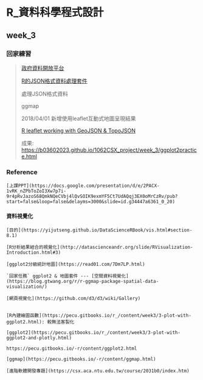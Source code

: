 ﻿# R_資料科學程式設計
## week_3 

### 回家練習

>[政府資料開放平台](https://data.gov.tw/)
>
>[R的JSON格式資料處理套件](https://blog.gtwang.org/r/jsonlite-json-format-parser-generator-tutorial/2/)
>
>處理JSON格式資料
>
>ggmap
>
>2018/04/01 新增使用leaflet互動式地圖呈現結果
>
>[R leaflet working with GeoJSON & TopoJSON](https://rstudio.github.io/leaflet/json.html)
>
>成果: https://b03602023.github.io/1062CSX_project/week_3/ggplot2practice.html


### Reference

    [上課PPT](https://docs.google.com/presentation/d/e/2PACX-1vRK_nZPbToZoI3Xw7p7i-9r4pRvJazoS68QmkNQeCVbj4lQvSOIK9exmYF5Ct7UdAQqj3EX0oMrCzRv/pub?start=false&loop=false&delayms=3000&slide=id.g34447a6361_0_20)

#### 資料視覺化

    [目的](https://yijutseng.github.io/DataScienceRBook/vis.html#section-8.1)
    
    [R分析結果結合的視覺化](http://datascienceandr.org/slide/RVisualization-Introduction.html#3)
    
    [ggplot2分級統計地圖](https://read01.com/7Dm7LP.html)
    
    `回家任務` ggplot2 & 地圖套件 --- [空間資料視覺化](https://blog.gtwang.org/r/r-ggmap-package-spatial-data-visualization/)
    
    [網頁視覺化](https://github.com/d3/d3/wiki/Gallery)
    
    
    [R內建繪圖函數](https://pecu.gitbooks.io/r_/content/week3/3-plot-with-ggplot2.html): 較無法客製化
    
    [ggplot2](https://pecu.gitbooks.io/r_/content/week3/3-plot-with-ggplot2-and-plotly.html)
    
    https://pecu.gitbooks.io/-r/content/ggplot2.html
    
    [ggmap](https://pecu.gitbooks.io/-r/content/ggmap.html)
    
    [進階軟體開發專題](https://csx.aca.ntu.edu.tw/course/2031b0/index.htm)


